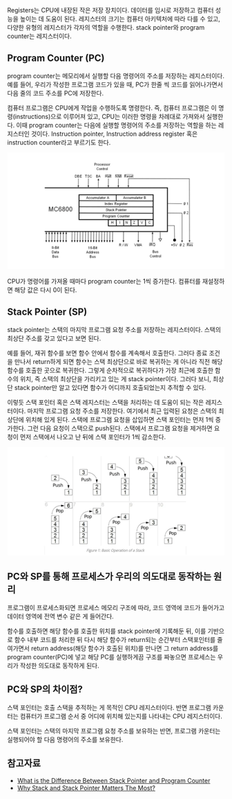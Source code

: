 Registers는 CPU에 내장된 작은 저장 장치이다. 데이터를 임시로 저장하고 컴퓨터 성능을 높이는 데 도움이 된다. 레지스터의 크기는 컴퓨터 아키텍처에 따라 다를 수 있고, 다양한 유형의 레지스터가 각자의 역할을 수행한다. stack pointer와 program counter는 레지스터이다.

## Program Counter (PC)

program counter는 메모리에서 실행할 다음 명령어의 주소를 저장하는 레지스터이다. 예를 들어, 우리가 작성한 프로그램 코드가 있을 때, PC가 한줄 씩 코드를 읽어나가면서 다음 줄의 코드 주소를 PC에 저장한다.

컴퓨터 프로그램은 CPU에게 작업을 수행하도록 명령한다. 즉, 컴퓨터 프로그램은 이 명령(instructions)으로 이루어져 있고, CPU는 이러한 명령을 차례대로 가져와서 실행한다. 이때 program counter는 다음에 실행할 명령어의 주소를 저장하는 역할을 하는 레지스터인 것이다. Instruction pointer, Instruction address register 혹은 instruction counter라고 부르기도 한다.

![Alt text](image.png)

CPU가 명령어를 가져올 때마다 program counter는 1씩 증가한다. 컴퓨터를 재설정하면 해당 값은 다시 0이 된다.

## Stack Pointer (SP)

stack pointer는 스택의 마지막 프로그램 요청 주소를 저장하는 레지스터이다. 스택의 최상단 주소를 갖고 있다고 보면 된다.

예를 들어, 재귀 함수를 보면 함수 안에서 함수를 계속해서 호출한다. 그러다 종료 조건을 만나서 return하게 되면 함수는 스택 최상단으로 바로 복귀하는 게 아니라 직전 해당함수를 호출한 곳으로 복귀한다. 그렇게 순차적으로 복귀하다가 가장 최근에 호출한 함수의 위치, 즉 스택의 최상단을 가리키고 있는 게 stack pointer이다. 그러다 보니, 최상단 stack pointer만 알고 있다면 함수가 어디까지 호출되었는지 추적할 수 있다.

이렇듯 스택 포인터 혹은 스택 레지스터는 스택을 처리하는 데 도움이 되는 작은 레지스터이다. 마지막 프로그램 요청 주소를 저장한다. 여기에서 최근 입력된 요청은 스택의 최상단에 위치해 있게 된다. 스택에 프로그램 요청을 삽입하면 스택 포인터는 먼저 1씩 증가한다. 그런 다음 요청이 스택으로 push된다. 스택에서 프로그램 요청을 제거하면 요청이 먼저 스택에서 나오고 난 뒤에 스택 포인터가 1씩 감소한다.

![Alt text](image-1.png)

## PC와 SP를 통해 프로세스가 우리의 의도대로 동작하는 원리

프로그램이 프로세스화되면 프로세스 메모리 구조에 따라, 코드 영역에 코드가 들어가고 데이터 영역에 전역 변수 같은 게 들어간다.

함수를 호출하면 해당 함수를 호출한 위치를 stack pointer에 기록해둔 뒤, 이를 기반으로 함수 내부 코드를 처리한 뒤 다시 해당 함수가 return되는 순간부터 스택포인터를 줄여가면서 return address(해당 함수가 호출된 위치)를 만나면 그 return address를 program counter(PC)에 넣고 해당 PC를 실행하게끔 구조를 짜놓으면 프로세스는 우리가 작성한 의도대로 동작하게 된다.

## PC와 SP의 차이점?

스택 포인터는 호출 스택을 추적하는 게 목적인 CPU 레지스터이다. 반면 프로그램 카운터는 컴퓨터가 프로그램 순서 중 어디에 위치해 있는지를 나타내는 CPU 레지스터이다.

스택 포인터는 스택의 마지막 프로그램 요청 주소를 보유하는 반면, 프로그램 카운터는 실행되어야 할 다음 명령어의 주소를 보유한다.

## 참고자료

- [What is the Difference Between Stack Pointer and Program Counter](https://pediaa.com/what-is-the-difference-between-stack-pointer-and-program-counter/)
- [Why Stack and Stack Pointer Matters The Most?](https://www.watelectronics.com/why-stack-and-stack-pointer-matters-the-most/)
